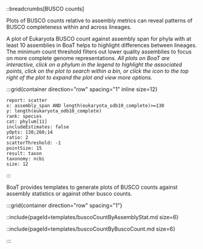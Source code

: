 ::breadcrumbs[BUSCO counts]

Plots of BUSCO counts relative to assembly metrics can reveal patterns of BUSCO completeness within and across lineages.

A plot of Eukaryota BUSCO count against assembly span for phyla with at least 10 assemblies in BoaT helps to highlight differences between lineages. The minimum count threshold filters out lower quality assemblies to focus on more complete genome representations. _All plots on BoaT are interactive, click on a phylum in the legend to highlight the associated points, click on the plot to search within a bin, or click the icon to the top right of the plot to expand the plot and view more options._

:::grid{container direction="row" spacing="1" inline size=12}

```report
report: scatter
x: assembly_span AND length(eukaryota_odb10_complete)>=130
y: length(eukaryota_odb10_complete)
rank: species
cat: phylum[11]
includeEstimates: false
yOpts: 130;260;14
ratio: 2
scatterThreshold: -1
pointSize: 15
result: taxon
taxonomy: ncbi
size: 12
```

:::

BoaT provides templates to generate plots of BUSCO counts against assembly statistics or against other busco counts.

:::grid{container direction="row" spacing="1"}

::include{pageId=templates/buscoCountByAssemblyStat.md size=6}

::include{pageId=templates/buscoCountByBuscoCount.md size=6}

:::
